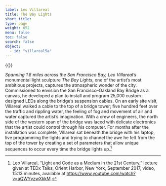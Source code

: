 ```yaml
---
label: Leo Villareal
title: The Bay Lights
short_title:
type: page
weight: 652
menu: false
toc: false
search: false
object:
  - id: "villareal5a"
---
```

{{<q-figure id="villareal5a" >}}


*Spanning 1.8 miles across the San Francisco Bay, Leo Villareal’s* monumental light sculpture *The Bay Lights*, one of the artist’s most ambitious projects, captures the atmospheric wonder of the city. Commissioned to envision the San Francisco–Oakland Bay Bridge as a canvas, he developed a plan to install and program 25,000 custom-designed LEDs along the bridge’s suspension cables. On an early site visit, Villareal walked a cable to the top of a bridge tower; five hundred feet over the traffic and rippling water, the feeling of fog and movement of air and water captured the artist’s imagination. With a crew of engineers, the north side of the western span of the bridge was laced with delicate electronics that the artist could control through his computer. For months after the installation was complete, Villareal sat beneath the bridge with his laptop, live programming the lights and trying to channel the awe he felt from the top of the tower by creating a set of parameters that allow unique sequences to occur every time the bridge lights up.[^1]

[^1]: Leo Villareal, “Light and Code as a Medium in the 21st Century,” lecture given at TEDx Talks, Orient Harbor, New York, September 2017, video, 15:13 minutes, available at https://www.youtube.com/watch?v=aQWYvzwXkkM.
